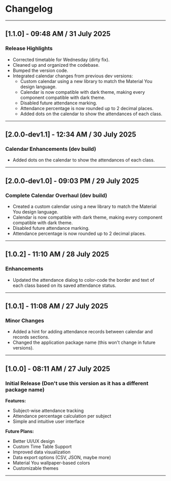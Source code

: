 # Changelog

---

## [1.1.0] - 09:48 AM / 31 July 2025

### Release Highlights

- Corrected timetable for Wednesday (dirty fix).
- Cleaned up and organized the codebase.
- Bumped the version code.
- Integrated calendar changes from previous dev versions:
    - Custom calendar using a new library to match the Material You design language.
    - Calendar is now compatible with dark theme, making every component compatible with dark theme.
    - Disabled future attendance marking.
    - Attendance percentage is now rounded up to 2 decimal places.
    - Added dots on the calendar to show the attendances of each class.

---

## [2.0.0-dev1.1] - 12:34 AM / 30 July 2025

### Calendar Enhancements (dev build)

- Added dots on the calendar to show the attendances of each class.

---

## [2.0.0-dev1.0] - 09:03 PM / 29 July 2025

### Complete Calendar Overhaul (dev build)

- Created a custom calendar using a new library to match the Material You design language.
- Calendar is now compatible with dark theme, making every component compatible with dark theme.
- Disabled future attendance marking.
- Attendance percentage is now rounded up to 2 decimal places.

---

## [1.0.2] - 11:10 AM / 28 July 2025

### Enhancements

- Updated the attendance dialog to color-code the border and text of each class based on its saved attendance status.

---

## [1.0.1] - 11:08 AM / 27 July 2025

### Minor Changes

- Added a hint for adding attendance records between calendar and records sections.
- Changed the application package name (this won't change in future versions).

---

## [1.0.0] - 08:11 AM / 27 July 2025

### Initial Release (Don't use this version as it has a different package name)

**Features:**
- Subject-wise attendance tracking
- Attendance percentage calculation per subject
- Simple and intuitive user interface

**Future Plans:**
- Better UI/UX design
- Custom Time Table Support
- Improved data visualization
- Data export options (CSV, JSON, maybe more)
- Material You wallpaper-based colors
- Customizable themes

---